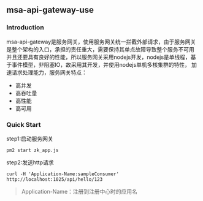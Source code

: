 ## msa-api-gateway-use
### Introduction
msa-api-gateway是服务网关，使用服务网关统一拦截外部请求，由于服务网关是整个架构的入口，承担的责任重大，需要保持其单点故障导致整个服务不可用
并且还要具有良好的性能，所以服务网关采用nodejs开发，nodejs是单线程，基于事件模型，非阻塞IO，故采用其开发，并使用nodejs单机多核集群的特性，
加速请求处理能力，服务网关特点：
- 高并发
- 高吞吐量
- 高性能
- 高可用

### Quick Start
step1:启动服务网关
```$xslt
pm2 start zk_app.js
```
step2:发送http请求
```$xslt
curl -H 'Application-Name:sampleConsumer' http://localhost:1025/api/hello/123
```
> Application-Name：注册到注册中心时的应用名